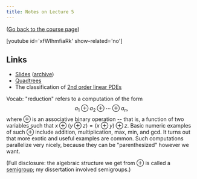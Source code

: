 ```yaml
---
title: Notes on Lecture 5
---
```


([Go back to the course page](/classes/parp/index.html))

[youtube id='xfWIhmfiaRk' show-related='no']

## Links

* [Slides](https://people.eecs.berkeley.edu/~demmel/cs267_Spr16/Lectures/lecture05_sources2_jwd16_4pp.pdf) ([archive](http://web.archive.org/save/_embed/https://people.eecs.berkeley.edu/~demmel/cs267_Spr16/Lectures/lecture05_sources2_jwd16_4pp.pdf))
* [Quadtrees](https://en.wikipedia.org/wiki/Quadtree)
* The classification of [2nd order linear PDEs](https://en.wikipedia.org/wiki/Partial_differential_equation#Linear_equations_of_second_order)

Vocab: "reduction" refers to a computation of the form $$a_1 \oplus a_2 \oplus \cdots \oplus a_n,$$ where $\oplus$ is an associative binary operation -- that is, a function of two variables such that $x \oplus (y \oplus z) = (x \oplus y) \oplus z$. Basic numeric examples of such $\oplus$ include addition, multiplication, max, min, and gcd. It turns out that more exotic and useful examples are common. Such computations parallelize very nicely, because they can be "parenthesized" however we want.

(Full disclosure: the algebraic structure we get from $\oplus$ is called a [semigroup](https://en.wikipedia.org/wiki/Semigroup); my dissertation involved semigroups.)
